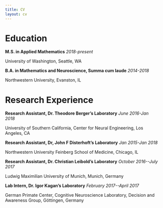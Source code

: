 ```yaml
---
title: CV
layout: cv
---
```


# Education

**M.S. in Applied Mathematics**    *2018-present*

University of Washington, Seattle, WA


**B.A. in Mathematics and Neuroscience, Summa cum laude**     *2014-2018*

Northwestern University, Evanston, IL


# Research Experience

**Research Assistant, Dr. Theodore Berger’s Laboratory**  *June 2016-Jan 2018*

University of Southern California, Center for Neural Engineering, Los Angeles, CA


**Research Assistant, Dr, John F Disterhoft’s Laboratory**  *Jan 2015-Jan 2018*

Northwestern University Feinberg School of Medicine, Chicago, IL


**Research Assistant, Dr. Christian Leibold’s Laboratory**  *October 2016--July 2017*

Ludwig Maximilian University of Munich, Munich, Germany


**Lab Intern, Dr. Igor Kagan’s Laboratory**  *February 2017--April 2017*

German Primate Center, Cognitive Neuroscience Laboratory, Decision and Awareness Group, Göttingen, Germany
